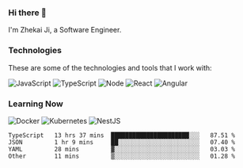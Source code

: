 ### Hi there 👋
I'm Zhekai Ji, a Software Engineer.

### Technologies
These are some of the technologies and tools that I work with:

![JavaScript](https://img.shields.io/badge/JavaScript-323330.svg?logo=javascript&logoColor=F7DF1E) 
![TypeScript](https://img.shields.io/badge/TypeScript-007ACC.svg?logo=typescript&logoColor=white) 
![Node](https://img.shields.io/badge/Node.js-43853D.svg?logo=node.js&logoColor=white)
![React](https://img.shields.io/badge/React-20232a.svg?logo=react&logoColor=61DAFB) 
![Angular](https://img.shields.io/badge/Angular-E23237.svg?logo=angularjs&logoColor=white)

### Learning Now
![Docker](https://img.shields.io/badge/Docker-2496ED?logo=docker&logoColor=white)
![Kubernetes](https://img.shields.io/badge/Kubernetes-326CE5.svg?logo=Kubernetes&logoColor=white)
![NestJS](https://img.shields.io/badge/NestJS-E0234E?logo=nestjs&logoColor=white)

<!--START_SECTION:waka-->

```text
TypeScript   13 hrs 37 mins  ██████████████████████░░░   87.51 %
JSON         1 hr 9 mins     ██░░░░░░░░░░░░░░░░░░░░░░░   07.40 %
YAML         28 mins         ▓░░░░░░░░░░░░░░░░░░░░░░░░   03.03 %
Other        11 mins         ▒░░░░░░░░░░░░░░░░░░░░░░░░   01.28 %
```

<!--END_SECTION:waka-->
